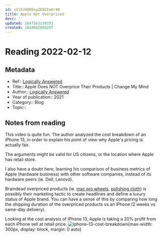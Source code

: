 ```yaml
---
id: vVl6JHDKDspZKWZIeOr40
title: Apple Not Overpriced
desc: ''
updated: 1647563138193
created: 1644662866287
---
```

# Reading 2022-02-12

## Metadata

- Ref:: [Logically Answered](https://www.youtube.com/watch?v=91123HP7Amw)
- Title:: Apple Does NOT Overprice Their Products | Change My Mind
- Author:: [Logically Answered](https://www.youtube.com/channel/UCZRoNJu1OszFqABP8AuJIuw)
- Year of publication:: 2021
- Category:: Blog
- Topic:: 

## Notes from reading

This video is quite fun. The author analyzed the cost breakdown of an iPhone 13, in order to explain his point of view why Apple's pricing is actually fair.

The arguments might be valid for US citizens, or the location where Apple has retail store.

I also have a doubt here, learning his comparison of business metrics of Apple (hardware business) with other software companies, instead of its hardware peers (ie. Dell, Lenovo).

Braindead overpriced products (ie. [mac pro wheels](https://www.apple.com/shop/product/MX572ZM/A/apple-mac-pro-wheels-kit), [polishing cloth](https://www.apple.com/shop/product/MM6F3AM/A/polishing-cloth)) is possibly their marketing tactic to create headlines and define a luxury status of Apple brand. You can have a sense of this by comparing how long the shipping duration of the overpriced products vs an iPhone (2 weeks vs same-day delivery).

Looking at the cost analysis of iPhone 13, Apple is taking a 20% profit from each iPhone sell at retail price.
![iphone-13-cost-breakdown](https://ik.imagekit.io/casa/h7b-dendron/Screenshot_2022-02-12_120504_ln1OC6imM.jpg?ik-sdk-version=javascript-1.4.3&updatedAt=1644663930241){max-width: 300px, display: block, margin: 0 auto}